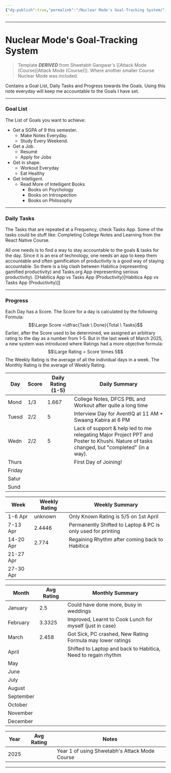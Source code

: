 ```yaml
---
{"dg-publish":true,"permalink":"/Nuclear Mode's Goal-Tracking System/","tags":["Productivity"]}
---
```



---
# Nuclear Mode's Goal-Tracking System
> Template ***DERIVED*** from Shwetabh Gangwar's [[Attack Mode (Course)\|Attack Mode (Course)]]. Where another smaller Course Nuclear Mode was included.

Contains a Goal List, Daily Tasks and Progress towards the Goals.
Using this note everyday will keep me accountable to the Goals I have set.

---
### Goal List
The List of Goals you want to achieve:
- Get a SGPA of 9 this semester.
	- Make Notes Everyday.
	- Study Every Weekend.
- Get a Job.
	- Resumé
	- Apply for Jobs
- Get in shape.
	- Workout Everyday
	- Eat Healthy
- Get Intelligent.
	- Read More of Intelligent Books
		- Books on Psychology
		- Books on Introspection
		- Books on Philosophy

---
### Daily Tasks
The Tasks that are repeated at a Frequency, check Tasks App. Some of the tasks could be stuff like: Completing College Notes and Learning from the React Native Course.

All one needs is to find a way to stay accountable to the goals & tasks for the day. Since it is an era of technology, one needs an app to keep them accountable and often gamification of productivity is a good way of staying accountable. 
So there is a big clash between Habitica (representing gamified productivity) and Tasks.org App (representing serious productivity).
[[Habitica App vs Tasks App (Productivity)\|Habitica App vs Tasks App (Productivity)]]

---
### Progress
Each Day has a Score. The Score for a day is calculated by the following Formula:
$$\Large Score =\dfrac{Task \ Done}{Total \ Tasks}$$
Earlier, after the Score used to be determined, we assigned an arbitrary rating to the day as a number from 1-5. But in the last week of March 2025, a new system was introduced where Ratings had a more objective formula:
$$\Large Rating = Score \times 5$$
The Weekly Rating is the average of all the individual days in a week. The Monthly Rating is the average of Weekly Rating.

| Day    | Score | Daily Rating (1-5) | Daily Summary                                                                                                                            |
| ------ | ----- | ------------------ | ---------------------------------------------------------------------------------------------------------------------------------------- |
| Mond   | 1/3   | 1.667              | College Notes, DFCS PBL and Workout after quite a long time                                                                              |
| Tuesd  | 2/2   | 5                  | Interview Day for AventIQ at 11 AM + Swaang Kabira at 6 PM                                                                               |
| Wedn   | 2/2   | 5                  | Lack of support & help led to me relegating Major Project PPT and Poster to Khushi. Nature of tasks changed, but "completed" (in a way). |
| Thurs  |       |                    | First Day of Joining!                                                                                                                    |
| Friday |       |                    |                                                                                                                                          |
| Satur  |       |                    |                                                                                                                                          |
| Sund   |       |                    |                                                                                                                                          |


| Week      | Weekly Rating | Weekly Summary                                               |
| --------- | ------------- | ------------------------------------------------------------ |
| 1-6 Apr   | unknown       | Only Known Rating is 5/5 on 1st April                        |
| 7-13 Apr  | 2.4446        | Permanently Shifted to Laptop & PC is only used for printing |
| 14-20 Apr | 2.774         | Regaining Rhythm after coming back to Habitica               |
| 21-27 Apr |               |                                                              |
| 27-30 Apr |               |                                                              |


| Month     | Avg Rating | Monthly Summary                                               |
| --------- | ---------- | ------------------------------------------------------------- |
| January   | 2.5        | Could have done more, busy in weddings                        |
| February  | 3.3325     | Improved, Learnt to Cook Lunch for myself (just in case)      |
| March     | 2.458      | Got Sick, PC crashed, New Rating Formula may lower ratings    |
| April     |            | Shifted to Laptop and back to Habitica, Need to regain rhythm |
| May       |            |                                                               |
| June      |            |                                                               |
| July      |            |                                                               |
| August    |            |                                                               |
| September |            |                                                               |
| October   |            |                                                               |
| November  |            |                                                               |
| December  |            |                                                               |


| Year | Avg Rating | Notes                                         |
| ---- | ---------- | --------------------------------------------- |
| 2025 |            | Year 1 of using Shwetabh's Attack Mode Course |


---